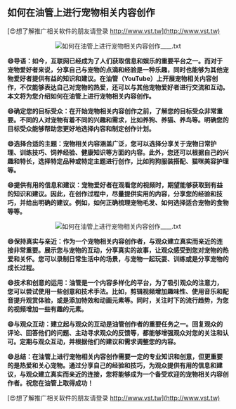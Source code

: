 ## **如何在油管上进行宠物相关内容创作**

[😍想了解推广相关软件的朋友请登录 http://www.vst.tw](http://www.vst.tw)

 <center><img src="https://vst.tw/MP4/tuiguang/png/7.png" alt="如何在油管上进行宠物相关内容创作____.txt"></center>

**😄导语：如今，互联网已经成为了人们获取信息和娱乐的重要平台之一。而对于宠物爱好者来说，分享自己与宠物的点滴和经验是一种乐趣，同时也能够为其他宠物爱好者提供有益的知识和建议。在油管（YouTube）上开展宠物相关内容创作，不仅能够表达自己对宠物的热爱，还可以与其他宠物爱好者进行交流和互动。本文将为您介绍如何在油管上进行宠物相关内容创作。**

**😄确定您的目标受众：在开始宠物相关内容创作之前，了解您的目标受众非常重要。不同的人对宠物有着不同的兴趣和需求，比如养狗、养猫、养鸟等。明确您的目标受众能够帮助您更好地选择内容和制定创作计划。**

**😄选择合适的主题：宠物相关内容涵盖广泛，您可以选择分享关于宠物日常护理、训练技巧、饲养经验、健康知识等方面的内容。此外，您还可以根据自己的兴趣和特长，选择特定品种或特定主题进行创作，比如狗狗服装搭配、猫咪美容护理等。**

**😄提供有用的信息和建议：宠物爱好者在观看您的视频时，期望能够获取到有益的知识和建议。因此，在创作过程中，尽量提供实用的内容，分享您的经验和技巧，并给出明确的建议。例如，如何正确梳理宠物毛发、如何选择适合宠物的食物等等。**

 <center><img src="https://vst.tw/MP4/tuiguang/png/2.png" alt="如何在油管上进行宠物相关内容创作____.txt"></center>

**😄保持真实与亲近：作为一个宠物相关内容创作者，与观众建立真实而亲近的连接非常重要。展示您与宠物的互动，分享真实的故事，让观众感受到您对宠物的热爱和关怀。您可以录制日常生活中的场景，与宠物一起玩耍、训练或是分享宠物的成长过程。**

**😄技术和创意的运用：油管是一个内容多样化的平台，为了吸引观众的注意力，您可以尝试使用一些创意和技术手法。比如，剪辑视频增加趣味性、使用音乐和配音提升观赏体验，或是添加特效和动画元素等。同时，关注时下的流行趋势，为您的视频增加一些有趣的元素。**

**😄与观众互动：建立起与观众的互动是油管创作者的重要任务之一。回复观众的评论、回答他们的问题、主动寻求观众的反馈等，都能够增强观众对您的关注和认可。定期与观众互动，并根据他们的建议和需求调整您的内容。**

**😄总结：在油管上进行宠物相关内容创作需要一定的专业知识和创意，但更重要的是热爱和关心宠物。通过分享自己的经验和技巧，为观众提供有用的信息和建议，与观众建立真实而亲近的连接，您将能够成为一个备受欢迎的宠物相关内容创作者。祝您在油管上取得成功！**

[😍想了解推广相关软件的朋友请登录 http://www.vst.tw](http://www.vst.tw)




